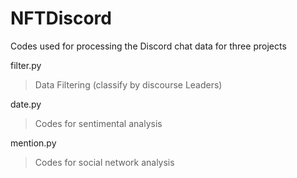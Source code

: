 # NFTDiscord

Codes used for processing the Discord chat data for three projects 

filter.py
> Data Filtering (classify by discourse Leaders)


date.py
> Codes for sentimental analysis

mention.py
>Codes for social network analysis
